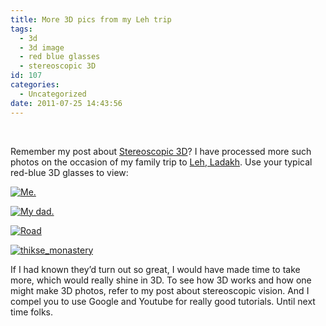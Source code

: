 ```yaml
---
title: More 3D pics from my Leh trip
tags:
  - 3d
  - 3d image
  - red blue glasses
  - stereoscopic 3D
id: 107
categories:
  - Uncategorized
date: 2011-07-25 14:43:56
---
```


&nbsp;

Remember my post about [Stereoscopic 3D](http://gtmstechblog.wordpress.com/2010/04/06/stereoscopic-vision/)? I have processed more such photos on the occasion of my family trip to [Leh, Ladakh](http://en.wikipedia.org/wiki/Leh). Use your typical red-blue 3D glasses to view:

[![Me.](http://gtmstechblog.files.wordpress.com/2011/07/gtm_thumb.jpg "Your beloved blog author.")](http://gtmstechblog.files.wordpress.com/2011/07/gtm.jpg)

[![My dad.](http://gtmstechblog.files.wordpress.com/2011/07/dad_thumb.jpg "Your beloved blog author")](http://gtmstechblog.files.wordpress.com/2011/07/dad.jpg)

[![Road](http://gtmstechblog.files.wordpress.com/2011/07/road_thumb.jpg "Road outside Thiksey Monastery")](http://gtmstechblog.files.wordpress.com/2011/07/road.jpg)

[![thikse_monastery](http://gtmstechblog.files.wordpress.com/2011/07/thikse-monastery.jpg?w=300 "Thikse Monastery")](http://gtmstechblog.files.wordpress.com/2011/07/thikse-monastery.jpg)

If I had known they’d turn out so great, I would have made time to take more, which would really shine in 3D. To see how 3D works and how one might make 3D photos, refer to my post about stereoscopic vision. And I compel you to use Google and Youtube for really good tutorials. Until next time folks.